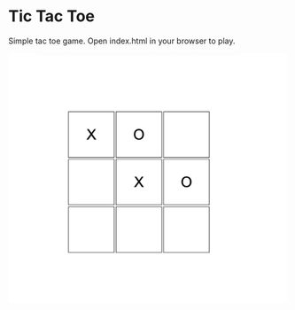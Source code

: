 # Tic Tac Toe

Simple tac toe game. Open index.html in your browser to play.

![Tic Tac Toe](./assets/game.jpg)